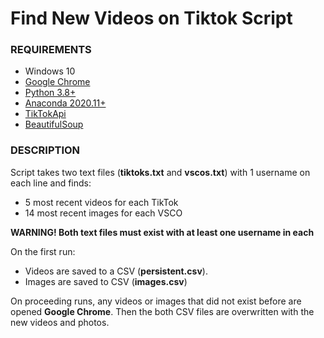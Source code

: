 # Find New Videos on Tiktok Script

### REQUIREMENTS
- Windows 10
- [Google Chrome](https://www.google.com/chrome/)
- [Python 3.8+](https://docs.python.org/release/3.9.2/using/windows.html)
- [Anaconda 2020.11+](https://docs.anaconda.com/anaconda/install/windows/)
- [TikTokApi](https://github.com/davidteather/TikTok-Api)
- [BeautifulSoup](https://www.crummy.com/software/BeautifulSoup/bs4/doc/#installing-beautiful-soup)

### DESCRIPTION
Script takes two text files (**tiktoks.txt** and **vscos.txt**) with 1 username on each line and finds:
- 5 most recent videos for each TikTok
- 14 most recent images for each VSCO

**WARNING! Both text files must exist with at least one username in each**

On the first run:
- Videos are saved to a CSV (**persistent.csv**).
- Images are saved to CSV (**images.csv**)

On proceeding runs, any videos or images that did not exist before are opened **Google Chrome**.
Then the both CSV files are overwritten with the new videos and photos.
